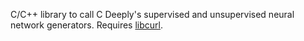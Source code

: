 C/C++ library to call C Deeply's supervised and unsupervised neural network generators.  Requires [libcurl](https://curl.se/libcurl/).
